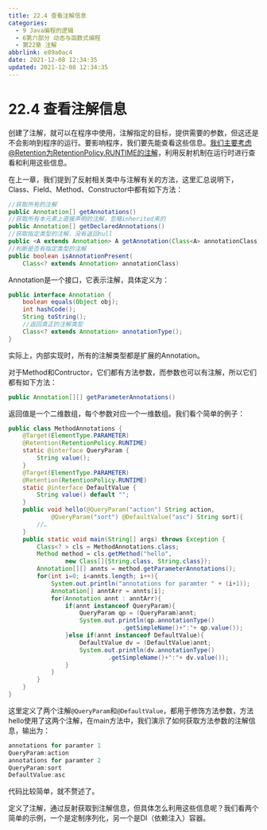 ```yaml
---
title: 22.4 查看注解信息
categories:
  - 9 Java编程的逻辑
  - 6第六部分 动态与函数式编程
  - 第22章 注解
abbrlink: e89a0ac4
date: 2021-12-08 12:34:35
updated: 2021-12-08 12:34:35
---
```

# 22.4 查看注解信息
创建了注解，就可以在程序中使用，注解指定的目标，提供需要的参数，但这还是不会影响到程序的运行。要影响程序，我们要先能查看这些信息。我们主要考虑@Retention为RetentionPolicy.RUNTIME的注解，利用反射机制在运行时进行查看和利用这些信息。

在上一章，我们提到了反射相关类中与注解有关的方法，这里汇总说明下，Class、Field、Method、Constructor中都有如下方法：

```java
//获取所有的注解
public Annotation[] getAnnotations()
//获取所有本元素上直接声明的注解，忽略inherited来的
public Annotation[] getDeclaredAnnotations()
//获取指定类型的注解，没有返回null
public <A extends Annotation> A getAnnotation(Class<A> annotationClass)
//判断是否有指定类型的注解
public boolean isAnnotationPresent(
    Class<? extends Annotation> annotationClass)
```

Annotation是一个接口，它表示注解，具体定义为：

```java
public interface Annotation {
    boolean equals(Object obj);
    int hashCode();
    String toString();
    //返回真正的注解类型
    Class<? extends Annotation> annotationType();
}
```

实际上，内部实现时，所有的注解类型都是扩展的Annotation。

对于Method和Contructor，它们都有方法参数，而参数也可以有注解，所以它们都有如下方法：

```java
public Annotation[][] getParameterAnnotations()
```

返回值是一个二维数组，每个参数对应一个一维数组。我们看个简单的例子：

```java
public class MethodAnnotations {
    @Target(ElementType.PARAMETER)
    @Retention(RetentionPolicy.RUNTIME)
    static @interface QueryParam {
        String value();
    }
    @Target(ElementType.PARAMETER)
    @Retention(RetentionPolicy.RUNTIME)
    static @interface DefaultValue {
        String value() default "";
    }
    public void hello(@QueryParam("action") String action,
            @QueryParam("sort") @DefaultValue("asc") String sort){
        //…
    }
    public static void main(String[] args) throws Exception {
        Class<? > cls = MethodAnnotations.class;
        Method method = cls.getMethod("hello",
                new Class[]{String.class, String.class});
        Annotation[][] annts = method.getParameterAnnotations();
        for(int i=0; i<annts.length; i++){
            System.out.println("annotations for paramter " + (i+1));
            Annotation[] anntArr = annts[i];
            for(Annotation annt : anntArr){
                if(annt instanceof QueryParam){
                    QueryParam qp = (QueryParam)annt;
                    System.out.println(qp.annotationType()
                                .getSimpleName()+":"+ qp.value());
                }else if(annt instanceof DefaultValue){
                    DefaultValue dv = (DefaultValue)annt;
                    System.out.println(dv.annotationType()
                            .getSimpleName()+":"+ dv.value());
                }
            }
        }
    }
}
```

这里定义了两个注解`@QueryParam`和`@DefaultValue`，都用于修饰方法参数，方法hello使用了这两个注解，在main方法中，我们演示了如何获取方法参数的注解信息，输出为：

```java
annotations for paramter 1
QueryParam:action
annotations for paramter 2
QueryParam:sort
DefaultValue:asc
```

代码比较简单，就不赘述了。

定义了注解，通过反射获取到注解信息，但具体怎么利用这些信息呢？我们看两个简单的示例，一个是定制序列化，另一个是DI（依赖注入）容器。

